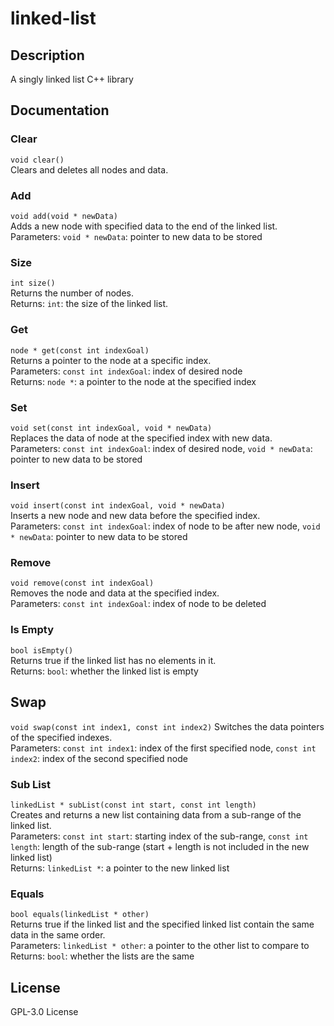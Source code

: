 # linked-list
## Description
A singly linked list C++ library
## Documentation
### Clear
`void clear()`  
Clears and deletes all nodes and data.  
### Add
`void add(void * newData)`  
Adds a new node with specified data to the end of the linked list.  
Parameters: `void * newData`: pointer to new data to be stored  
### Size
`int size()`  
Returns the number of nodes.  
Returns: `int`: the size of the linked list.  
### Get
`node * get(const int indexGoal)`  
Returns a pointer to the node at a specific index.  
Parameters: `const int indexGoal`: index of desired node  
Returns: `node *`: a pointer to the node at the specified index  
### Set
`void set(const int indexGoal, void * newData)`  
Replaces the data of node at the specified index with new data.  
Parameters: `const int indexGoal`: index of desired node, `void * newData`: pointer to new data to be stored  
### Insert
`void insert(const int indexGoal, void * newData)`  
Inserts a new node and new data before the specified index.  
Parameters: `const int indexGoal`: index of node to be after new node, `void * newData`: pointer to new data to be stored  
### Remove
`void remove(const int indexGoal)`  
Removes the node and data at the specified index.  
Parameters: `const int indexGoal`: index of node to be deleted  
### Is Empty
`bool isEmpty()`  
Returns true if the linked list has no elements in it.  
Returns: `bool`: whether the linked list is empty  
## Swap
`void swap(const int index1, const int index2)`
Switches the data pointers of the specified indexes.  
Parameters: `const int index1`: index of the first specified node, `const int index2`: index of the second specified node  
### Sub List
`linkedList * subList(const int start, const int length)`  
Creates and returns a new list containing data from a sub-range of the linked list.  
Parameters: `const int start`: starting index of the sub-range, `const int length`: length of the sub-range (start + length is not included in the new linked list)  
Returns: `linkedList *`: a pointer to the new linked list  
### Equals
`bool equals(linkedList * other)`  
Returns true if the linked list and the specified linked list contain the same data in the same order.  
Parameters: `linkedList * other`: a pointer to the other list to compare to  
Returns: `bool`: whether the lists are the same  
## License
GPL-3.0 License
